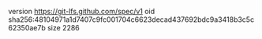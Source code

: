 version https://git-lfs.github.com/spec/v1
oid sha256:48104971a1d7407c9fc001704c6623decad437692bdc9a3418b3c5c62350ae7b
size 2286

